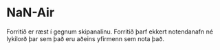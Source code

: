 # NaN-Air
Forritið er ræst í gegnum skipanalínu.
Forritið þarf ekkert notendanafn né lykilorð þar sem það eru aðeins yfirmenn sem nota það. 
